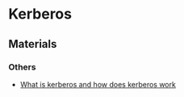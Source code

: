 # Kerberos

## Materials
### Others
* [What is kerberos and how does kerberos work](https://www.slashroot.in/what-is-kerberos-and-how-does-kerberos-work)